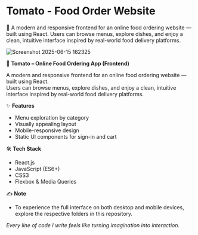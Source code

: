 # Tomato - Food Order Website
🍅 A modern and responsive frontend for an online food ordering website — built using React. Users can browse menus, explore dishes, and enjoy a clean, intuitive interface inspired by real-world food delivery platforms.


![Screenshot 2025-06-15 162325](https://github.com/user-attachments/assets/59fb44ae-f105-40dc-8fb3-679180b90ae7)

🍅 **Tomato – Online Food Ordering App (Frontend)**

A modern and responsive frontend for an online food ordering website — built using React.  
Users can browse menus, explore dishes, and enjoy a clean, intuitive interface inspired by real-world food delivery platforms.

✨ **Features**

- Menu exploration by category  
- Visually appealing layout  
- Mobile-responsive design  
- Static UI components for sign-in and cart  

🛠 **Tech Stack**

- React.js  
- JavaScript (ES6+)  
- CSS3  
- Flexbox & Media Queries

 ✍️ **Note**
- To experience the full interface on both desktop and mobile devices, explore the respective folders in this repository.

*Every line of code I write feels like turning imagination into interaction.*
